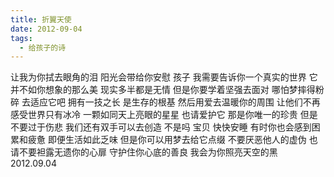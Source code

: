 ```yaml
---
title: 折翼天使
date: 2012-09-04
tags:
  - 给孩子的诗
---
```


让我为你拭去眼角的泪
阳光会带给你安慰<!--more-->
孩子
我需要告诉你一个真实的世界
它并不如你想象的那么美
现实多半都是无情
但是你要学着坚强去面对
哪怕梦摔得粉碎
去适应它吧
拥有一技之长
是生存的根基
然后用爱去温暖你的周围
让他们不再感受世界只有冰冷
一颗如同天上亮眼的星星
也请爱护它
那是你唯一的珍贵
但是不要过于伤悲
我们还有双手可以去创造
不是吗
宝贝
快快安睡
有时你也会感到困累和疲惫
即便生活如此乏味
但是你可以用梦去给它点缀
不要厌恶他人的虚伪
也请不要袒露无遗你的心扉
守护住你心底的善良
我会为你照亮天空的黑
2012.09.04